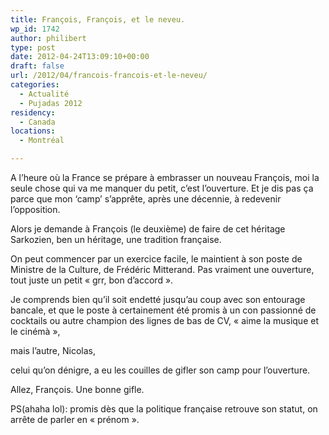 ```yaml
---
title: François, François, et le neveu.
wp_id: 1742
author: philibert
type: post
date: 2012-04-24T13:09:10+00:00
draft: false
url: /2012/04/francois-francois-et-le-neveu/
categories:
  - Actualité
  - Pujadas 2012
residency:
  - Canada
locations:
  - Montréal

---
```

A l&rsquo;heure où la France se prépare à embrasser un nouveau François, moi la seule chose qui va me manquer du petit, c&rsquo;est l&rsquo;ouverture. Et je dis pas ça parce que mon &lsquo;camp&rsquo; s&rsquo;apprête, après une décennie, à redevenir l&rsquo;opposition.

Alors je demande à François (le deuxième) de faire de cet héritage Sarkozien, ben un héritage, une tradition française.

On peut commencer par un exercice facile, le maintient à son poste de Ministre de la Culture, de Frédéric Mitterand. Pas vraiment une ouverture, tout juste un petit « grr, bon d&rsquo;accord ». 

Je comprends bien qu&rsquo;il soit endetté jusqu&rsquo;au coup avec son entourage bancale, et que le poste à certainement été promis à un con passionné de cocktails ou autre champion des lignes de bas de CV, « aime la musique et le cinémà »,
  
mais l&rsquo;autre, Nicolas,
  
celui qu&rsquo;on dénigre, a eu les couilles de gifler son camp pour l&rsquo;ouverture.

Allez, François. Une bonne gifle.

PS(ahaha lol): promis dès que la politique française retrouve son statut, on arrête de parler en « prénom ».